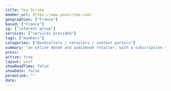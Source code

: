 ```yaml
---
title: You Scribe
member_url: https://www.youscribe.com/
geographies: ["France"]
based: ["France"]
ig: ["interest group"] 
services: ["services provided"] 
tags: ["members"]
categories: ["Booksellers / retailers / content portals"]
summary: "an online ebook and audiobook retailer, with a subscription service active in France and in 11 African countries."
press:
active: true
layout: post
showReadTime: false
showDate: false
permalink: ""
date: 
---
```

